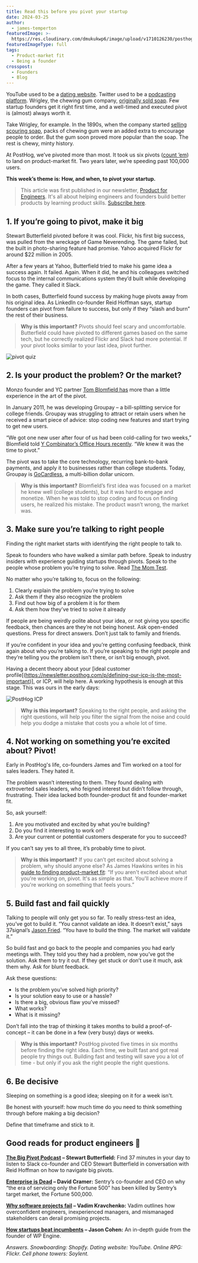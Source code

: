 ```yaml
---
title: Read this before you pivot your startup
date: 2024-03-25
author:
  - james-temperton
featuredImage: >-
  https://res.cloudinary.com/dmukukwp6/image/upload/v1710126230/posthog.com/contents/images/blog/story-about-pivots.png
featuredImageType: full
tags:
  - Product-market fit
  - Being a founder
crosspost:
  - Founders
  - Blog
---
```


YouTube used to be a [dating website](https://www.theguardian.com/technology/2016/mar/16/youtube-past-video-dating-website). Twitter used to be a [podcasting platform](https://www.businessinsider.com/how-twitter-was-founded-2011-4). Wrigley, the chewing gum company, [originally sold soap](https://en.wikipedia.org/wiki/Wrigley_Company). Few startup founders get it right first time, and a well-timed and executed pivot is (almost) always worth it.

Take Wrigley, for example. In the 1890s, when the company started [selling scouring soap](https://www.lib.uchicago.edu/collex/exhibits/sweet-home-chicago/history-chocolate-and-candy-making-chicago/wrigley-spearmen-work-and-play/), packs of chewing gum were an added extra to encourage people to order. But the gum soon proved more popular than the soap. The rest is chewy, minty history.

At PostHog, we’ve pivoted more than most. It took us six pivots ([count ‘em](https://posthog.com/founders/story-about-pivots)) to land on product-market fit. Two years later, we’re speeding past 100,000 users.

**This week’s theme is: How, and when, to pivot your startup.**

> This article was first published in our newsletter, [Product for Engineers](https://newsletter.posthog.com/). It's all about helping engineers and founders build better products by learning product skills. [Subscribe here](https://newsletter.posthog.com/subscribe).

## 1. If you’re going to pivot, make it big

Stewart Butterfield pivoted before it was cool. Flickr, his first big success, was pulled from the wreckage of Game Neverending. The game failed, but the built in photo-sharing feature had promise. Yahoo acquired Flickr for around $22 million in 2005. 

After a few years at Yahoo, Butterfield tried to make his game idea a success again. It failed. Again. When it did, he and his colleagues switched focus to the internal communications system they’d built while developing the game. They called it Slack.

In both cases, Butterfield found success by making huge pivots away from his original idea. As LinkedIn co-founder Reid Hoffman says, startup founders can pivot from failure to success, but only if they “slash and burn” the rest of their business.

> **Why is this important?** Pivots should feel scary and uncomfortable. Butterfield could have pivoted to different games based on the same tech, but he correctly realized Flickr and Slack had more potential. If your pivot looks similar to your last idea, pivot further.

![pivot quiz](https://res.cloudinary.com/dmukukwp6/image/upload/v1711038004/posthog.com/contents/images/newsletter/pivot/pivot_quiz.png)

## 2. Is your product the problem? Or the market?

Monzo founder and YC partner [Tom Blomfield has](https://twitter.com/t_blom) more than a little experience in the art of the pivot. 

In January 2011, he was developing Groupay – a bill-splitting service for college friends. Groupay was struggling to attract or retain users when he received a smart piece of advice: stop coding new features and start trying to get new users.

“We got one new user after four of us had been cold-calling for two weeks,” Blomfield told [Y Combinator’s Office Hours recently](https://www.youtube.com/watch?v=DmehFuCMtvc&t=295s). “We knew it was the time to pivot.” 

The pivot was to take the core technology, recurring bank-to-bank payments, and apply it to businesses rather than college students. Today, Groupay is [GoCardless](https://www.crunchbase.com/organization/gocardless), a multi-billion dollar unicorn.

> **Why is this important?** Blomfield’s first idea was focused on a market he knew well (college students), but it was hard to engage and monetize. When he was told to stop coding and focus on finding users, he realized his mistake. The product wasn’t wrong, the market was.

## 3. Make sure you’re talking to right people

Finding the right market starts with identifying the right people to talk to.

Speak to founders who have walked a similar path before. Speak to industry insiders with experience guiding startups through pivots. Speak to the people whose problem you’re trying to solve. Read [The Mom Test](https://www.momtestbook.com/).

No matter who you’re talking to, focus on the following:

1. Clearly explain the problem you’re trying to solve 
2. Ask them if they also recognize the problem
3. Find out how big of a problem it is for them
4. Ask them how they’ve tried to solve it already

If people are being weirdly polite about your idea, or not giving you specific feedback, then chances are they’re not being honest. Ask open-ended questions. Press for direct answers. Don’t just talk to family and friends. 

If you’re confident in your idea and you’re getting confusing feedback, think again about who you’re talking to. If you’re speaking to the right people and they’re telling you the problem isn’t there, or isn’t big enough, pivot. 

Having a decent theory about your [ideal customer profile[(https://newsletter.posthog.com/p/defining-our-icp-is-the-most-important)], or ICP, will help here. A working hypothesis is enough at this stage. This was ours in the early days:

![PostHog ICP](https://res.cloudinary.com/dmukukwp6/image/upload/v1710126661/posthog.com/contents/images/newsletter/icp/icp.png)

> **Why is this important?** Speaking to the right people, and asking the right questions, will help you filter the signal from the noise and could help you dodge a mistake that costs you a whole lot of time.

## 4. Not working on something you’re excited about? Pivot!

Early in PostHog's life, co-founders James and Tim worked on a tool for sales leaders. They hated it. 

The problem wasn’t interesting to them. They found dealing with extroverted sales leaders, who feigned interest but didn’t follow through, frustrating. Their idea lacked both founder-product fit and founder-market fit. 

So, ask yourself:

1. Are you motivated and excited by what you’re building?
2. Do you find it interesting to work on?
3. Are your current or potential customers desperate for you to succeed?

If you can’t say yes to all three, it’s probably time to pivot.

> **Why is this important?** If you can’t get excited about solving a problem, why should anyone else? As James Hawkins writes in his [guide to finding product-market fit](https://posthog.com/founders/product-market-fit-game): “If you aren't excited about what you're working on, pivot. It's as simple as that. You'll achieve more if you're working on something that feels yours.”

## 5. Build fast and fail quickly

Talking to people will only get you so far. To really stress-test an idea, you’ve got to build it. “You cannot validate an idea. It doesn’t exist,” says 37signal’s [Jason Fried](https://twitter.com/jasonfried/status/1337095209620946944). “You have to build the thing. The market will validate it.”

So build fast and go back to the people and companies you had early meetings with. They told you they had a problem, now you’ve got the solution. Ask them to try it out. If they get stuck or don’t use it much, ask them why. Ask for blunt feedback.

Ask these questions:

- Is the problem you’ve solved high priority? 
- Is your solution easy to use or a hassle? 
- Is there a big, obvious flaw you’ve missed? 
- What works? 
- What is it missing?

Don’t fall into the trap of thinking it takes months to build a proof-of-concept – it can be done in a few (very busy) days or weeks. 

> **Why is this important?** PostHog pivoted five times in six months before finding the right idea. Each time, we built fast and got real people try things out. Building fast and testing will save you a lot of time - but only if you ask the right people the right questions.

## 6. Be decisive

Sleeping on something is a good idea; sleeping on it for a week isn't.

Be honest with yourself: how much time do you need to think something through before making a big decision?

Define that timeframe and stick to it.

## Good reads for product engineers 📖

**[The Big Pivot Podcast](https://mastersofscale.com/stewart-butterfield-the-big-pivot/) – Stewart Butterfield:** Find 37 minutes in your day to listen to Slack co-founder and CEO Stewart Butterfield in conversation with Reid Hoffman on how to navigate big pivots.

**[Enterprise is Dead](https://cra.mr/enterprise-is-dead/) – David Cramer:** Sentry’s co-founder and CEO on why “the era of servicing only the Fortune 500” has been killed by Sentry’s target market, the Fortune 500,000.

**[Why software projects fail](https://members.vadimkravcenko.com/why-software-projects-fail) – Vadim Kravchenko:** Vadim outlines how overconfident engineers, inexperienced managers, and mismanaged stakeholders can derail promising projects.

**[How startups beat incumbents](https://longform.asmartbear.com/startup-beats-incumbent) – Jason Cohen:** An in-depth guide from the founder of WP Engine.

*Answers. Snowboarding: Shopify. Dating website: YouTube. Online RPG: Flickr. Cell phone towers: Soylent.*
